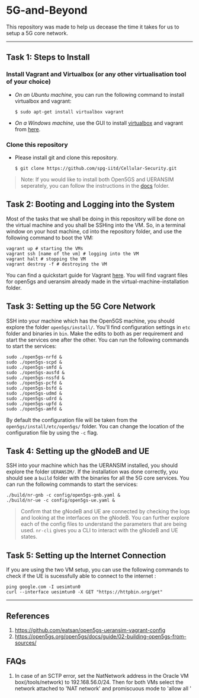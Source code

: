# 5G-and-Beyond

This repository was made to help us decease the time it takes for us to setup a 5G core network. 

---

## Task 1: Steps to Install 
### Install Vagrant and Virtualbox  (or any other virtualisation tool of your choice)
- _On an Ubuntu machine_, you can run the following command to install virtualbox and vagrant:
  ```shell
  $ sudo apt-get install virtualbox vagrant
  ```
- _On a Windows machine,_ use the GUI to install [virtualbox](https://www.virtualbox.org/wiki/Downloads) and vagrant from [here](https://developer.hashicorp.com/vagrant/downloads).

### Clone this repository 
- Please install git and clone this repository. 
  ```shell
  $ git clone https://github.com/spg-iitd/Cellular-Security.git
  ```
> Note: If you would like to install both Open5GS and UERANSIM seperately, you can follow the instructions in the [docs](docs/) folder.

## Task 2:  Booting and Logging into the System 
Most of the tasks that we shall be doing in this repository will be done on the virtual machine and you shall be SSHing into the VM. So, in a terminal window on your host machine, cd into the repository folder, and use the following command to boot the VM:
```shell 
vagrant up # starting the VMs
vagrant ssh [name of the vm] # logging into the VM
vagrant halt # stopping the VM
vagrant destroy -f # destroying the VM
```
You can find a quickstart guide for Vagrant [here](docs/vagrant_cheatsheet.md). You will find vagrant files for open5gs and ueransim already made in the virtual-machine-installation folder. 

## Task 3: Setting up the 5G Core Network

SSH into your machine which has the Open5GS machine, you should explore the folder `open5gs/install/`. You'll find configuration settings in `etc` folder and binaries in `bin`. Make the edits to both as per requirement and start the services one after the other. 
You can run the following commands to start the services:
```shell
sudo ./open5gs-nrfd & 
sudo ./open5gs-scpd & 
sudo ./open5gs-smfd & 
sudo ./open5gs-ausfd & 
sudo ./open5gs-nssfd & 
sudo ./open5gs-pcfd & 
sudo ./open5gs-bsfd & 
sudo ./open5gs-udmd & 
sudo ./open5gs-udrd & 
sudo ./open5gs-upfd & 
sudo ./open5gs-amfd & 
```
By default the configuration file will be taken from the `open5gs/install/etc/open5gs/` folder. You can change the location of the configuration file by using the `-c` flag. 

## Task 4: Setting up the gNodeB and UE
SSH into your machine which has the UERANSIM installed, you should explore the folder `UERANSIM/`. If the installation was done correctly, you should see a `build` folder with the binaries for all the 5G core services. You can run the following commands to start the services:
```shell
./build/nr-gnb -c config/open5gs-gnb.yaml &
./build/nr-ue -c config/open5gs-ue.yaml &
``` 
> Confirm that the gNodeB and UE are connected by checking the logs and looking at the interfaces on the gNodeB. You can further explore each of the config files to understand the parameters that are being used. `nr-cli` gives you a CLI to interact with the gNodeB and UE states. 

## Task 5: Setting up the Internet Connection
If you are using the two VM setup, you can use the following commands to check if the UE is sucessfully able to connect to the internet :
```shell
ping google.com -I uesimtun0
curl --interface uesimtun0 -X GET "https://httpbin.org/get"
```

---
## References 
1. https://github.com/eatsan/open5gs-ueransim-vagrant-config
2. https://open5gs.org/open5gs/docs/guide/02-building-open5gs-from-sources/

## FAQs 
1. In case of an SCTP error, set the NatNetwork address in the Oracle VM box(/tools/network) to 192.168.56.0/24. Then for both VMs select the network attached to  'NAT network' and promiscuous mode to 'allow all '


